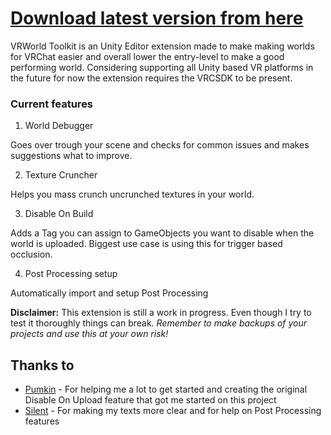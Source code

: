 # [Download latest version from here](https://github.com/SudoOne/VRWorldToolkit/releases)

VRWorld Toolkit is an Unity Editor extension made to make making worlds for VRChat easier and overall lower the entry-level to make a good performing world. Considering supporting all Unity based VR platforms in the future for now the extension requires the VRCSDK to be present.

### Current features

1. World Debugger

Goes over trough your scene and checks for common issues and makes suggestions what to improve.

2. Texture Cruncher

Helps you mass crunch uncrunched textures in your world.

3. Disable On Build

Adds a Tag you can assign to GameObjects you want to disable when the world is uploaded. Biggest use case is using this for trigger based occlusion.

4. Post Processing setup

Automatically import and setup Post Processing

**Disclaimer:** This extension is still a work in progress. Even though I try to test it thoroughly things can break. *Remember to make backups of your projects and use this at your own risk!*

## Thanks to

* [Pumkin](https://github.com/rurre/PumkinsAvatarTools) - For helping me a lot to get started and creating the original Disable On Upload feature that got me started on this project
* [Silent](http://s-ilent.gitlab.io/index.html) - For making my texts more clear and for help on Post Processing features
